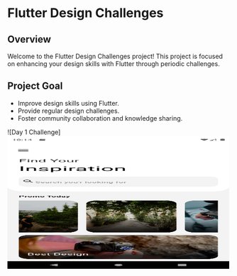 # Flutter Design Challenges

## Overview
Welcome to the Flutter Design Challenges project! This project is focused on enhancing your design skills with Flutter through periodic challenges.

## Project Goal
- Improve design skills using Flutter.
- Provide regular design challenges.
- Foster community collaboration and knowledge sharing.


![Day 1 Challenge]
<img src="https://github.com/ALI-tech-tech/flutter-design/blob/main/assets/days_images/Day1.png" alt="Week 1 Challenge" width="500" height="300">

